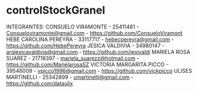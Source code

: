 # controlStockGranel

INTEGRANTES: 
CONSUELO VIRAMONTE - 25411481 - Consueloviramonte@gmail.com - https://github.com/ConsueloViramont
HEBE CAROLINA PEREYRA - 33117717 - hebecpereyra@gmail.com - https://github.com/HebePereyra
JESICA VALDIVIA - 34980147 - arqjesicavaldivia@gmail.com - https://github.com/jesivaldi
MARIELA ROSA SUAREZ - 21718397 - mariela_suarezz@hotmail.com - https://github.com/MarielarosaSZ
VICTORIA MARGARITA PICCO - 39546009 - vpicco1996@gmail.com - https://github.com/vickpicco
ULISES MARTINELLI - 25342899 - umartinelli@gmail.com - https://github.com/dataulix 